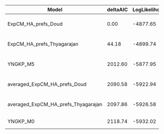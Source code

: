| Model                               | deltaAIC | LogLikelihood | nParams | ParamValues                                   |
|-------------------------------------|----------|---------------|---------|-----------------------------------------------|
| ExpCM_HA_prefs_Doud                 | 0.00     | -4877.65      | 6       | beta=2.11, kappa=5.14, omega=0.52             |
| ExpCM_HA_prefs_Thyagarajan          | 44.18    | -4899.74      | 6       | beta=1.72, kappa=4.94, omega=0.55             |
| YNGKP_M5                            | 2012.60  | -5877.95      | 12      | alpha_omega=0.30, beta_omega=1.42, kappa=4.68 |
| averaged_ExpCM_HA_prefs_Doud        | 2090.58  | -5922.94      | 6       | beta=0.68, kappa=5.36, omega=0.22             |
| averaged_ExpCM_HA_prefs_Thyagarajan | 2097.86  | -5926.58      | 6       | beta=0.31, kappa=5.36, omega=0.22             |
| YNGKP_M0                            | 2118.74  | -5932.02      | 11      | kappa=4.61, omega=0.20                        |